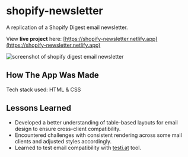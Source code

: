 # shopify-newsletter
A replication of a Shopify Digest email newsletter.

View **live project** here: [https://shopify-newsletter.netlify.app](https://shopify-newsletter.netlify.app)

![screenshot of shopify digest email newsletter](https://i.ibb.co/5Yh35d1/books-api-app.png)


## How The App Was Made
Tech stack used: HTML & CSS

## Lessons Learned
- Developed a better understanding of table-based layouts for email design to ensure cross-client compatibility.
- Encountered challenges with consistent rendering across some mail clients and adjusted styles accordingly.
- Learned to test email compatibility with [testi.at](https://shopify-newsletter.netlify.app) tool.

